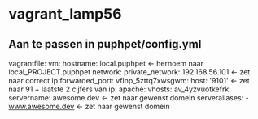 # vagrant_lamp56

## Aan te passen in puphpet/config.yml

vagrantfile:
    vm:
        hostname: local.puphpet                 <- hernoem naar local_PROJECT.puphpet
        network:
            private_network: 192.168.56.101     <- zet naar correct ip
            forwarded_port:
                vflnp_5zttq7xwsgwm:
                    host: '9101'                <- zet naar 91 + laatste 2 cijfers van ip: 
apache:
    vhosts:
        av_4yzvuotkefrk:
            servername: awesome.dev             <- zet naar gewenst domein
            serveraliases:
                - www.awesome.dev               <- zet naar gewenst domein